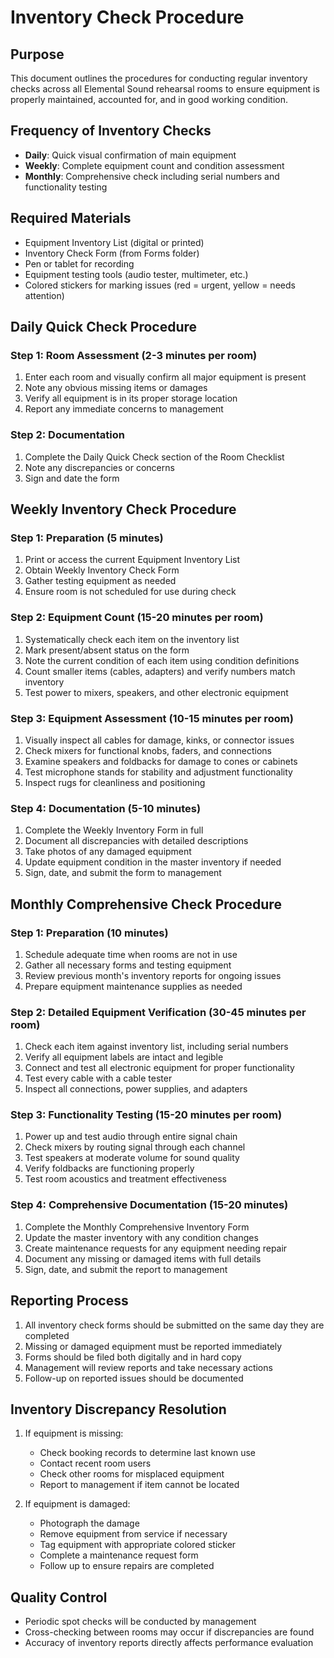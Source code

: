# Inventory Check Procedure

## Purpose
This document outlines the procedures for conducting regular inventory checks across all Elemental Sound rehearsal rooms to ensure equipment is properly maintained, accounted for, and in good working condition.

## Frequency of Inventory Checks
- **Daily**: Quick visual confirmation of main equipment
- **Weekly**: Complete equipment count and condition assessment
- **Monthly**: Comprehensive check including serial numbers and functionality testing

## Required Materials
- Equipment Inventory List (digital or printed)
- Inventory Check Form (from Forms folder)
- Pen or tablet for recording
- Equipment testing tools (audio tester, multimeter, etc.)
- Colored stickers for marking issues (red = urgent, yellow = needs attention)

## Daily Quick Check Procedure

### Step 1: Room Assessment (2-3 minutes per room)
1. Enter each room and visually confirm all major equipment is present
2. Note any obvious missing items or damages
3. Verify all equipment is in its proper storage location
4. Report any immediate concerns to management

### Step 2: Documentation
1. Complete the Daily Quick Check section of the Room Checklist
2. Note any discrepancies or concerns
3. Sign and date the form

## Weekly Inventory Check Procedure

### Step 1: Preparation (5 minutes)
1. Print or access the current Equipment Inventory List
2. Obtain Weekly Inventory Check Form
3. Gather testing equipment as needed
4. Ensure room is not scheduled for use during check

### Step 2: Equipment Count (15-20 minutes per room)
1. Systematically check each item on the inventory list
2. Mark present/absent status on the form
3. Note the current condition of each item using condition definitions
4. Count smaller items (cables, adapters) and verify numbers match inventory
5. Test power to mixers, speakers, and other electronic equipment

### Step 3: Equipment Assessment (10-15 minutes per room)
1. Visually inspect all cables for damage, kinks, or connector issues
2. Check mixers for functional knobs, faders, and connections
3. Examine speakers and foldbacks for damage to cones or cabinets
4. Test microphone stands for stability and adjustment functionality
5. Inspect rugs for cleanliness and positioning

### Step 4: Documentation (5-10 minutes)
1. Complete the Weekly Inventory Form in full
2. Document all discrepancies with detailed descriptions
3. Take photos of any damaged equipment
4. Update equipment condition in the master inventory if needed
5. Sign, date, and submit the form to management

## Monthly Comprehensive Check Procedure

### Step 1: Preparation (10 minutes)
1. Schedule adequate time when rooms are not in use
2. Gather all necessary forms and testing equipment
3. Review previous month's inventory reports for ongoing issues
4. Prepare equipment maintenance supplies as needed

### Step 2: Detailed Equipment Verification (30-45 minutes per room)
1. Check each item against inventory list, including serial numbers
2. Verify all equipment labels are intact and legible
3. Connect and test all electronic equipment for proper functionality
4. Test every cable with a cable tester
5. Inspect all connections, power supplies, and adapters

### Step 3: Functionality Testing (15-20 minutes per room)
1. Power up and test audio through entire signal chain
2. Check mixers by routing signal through each channel
3. Test speakers at moderate volume for sound quality
4. Verify foldbacks are functioning properly
5. Test room acoustics and treatment effectiveness

### Step 4: Comprehensive Documentation (15-20 minutes)
1. Complete the Monthly Comprehensive Inventory Form
2. Update the master inventory with any condition changes
3. Create maintenance requests for any equipment needing repair
4. Document any missing or damaged items with full details
5. Sign, date, and submit the report to management

## Reporting Process
1. All inventory check forms should be submitted on the same day they are completed
2. Missing or damaged equipment must be reported immediately
3. Forms should be filed both digitally and in hard copy
4. Management will review reports and take necessary actions
5. Follow-up on reported issues should be documented

## Inventory Discrepancy Resolution
1. If equipment is missing:
   - Check booking records to determine last known use
   - Contact recent room users
   - Check other rooms for misplaced equipment
   - Report to management if item cannot be located

2. If equipment is damaged:
   - Photograph the damage
   - Remove equipment from service if necessary
   - Tag equipment with appropriate colored sticker
   - Complete a maintenance request form
   - Follow up to ensure repairs are completed

## Quality Control
- Periodic spot checks will be conducted by management
- Cross-checking between rooms may occur if discrepancies are found
- Accuracy of inventory reports directly affects performance evaluation 